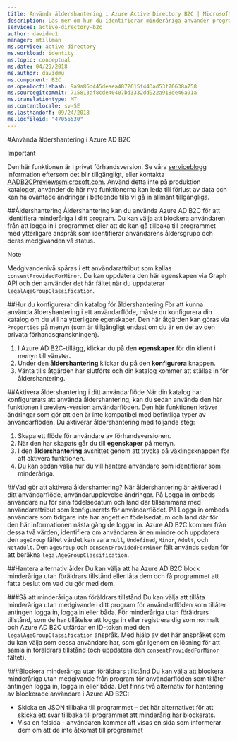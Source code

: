 ```yaml
---
title: Använda åldershantering i Azure Active Directory B2C | Microsoft Docs
description: Läs mer om hur du identifierar minderåriga använder programmet.
services: active-directory-b2c
author: davidmu1
manager: mtillman
ms.service: active-directory
ms.workload: identity
ms.topic: conceptual
ms.date: 04/29/2018
ms.author: davidmu
ms.component: B2C
ms.openlocfilehash: 9a9a86d445deaea4872615f443ad53f76638a758
ms.sourcegitcommit: 715813af8cde40407bd3332dd922a918de46a91a
ms.translationtype: MT
ms.contentlocale: sv-SE
ms.lasthandoff: 09/24/2018
ms.locfileid: "47056530"
---
```

#<a name="using-age-gating-in-azure-ad-b2c"></a>Använda åldershantering i Azure AD B2C

>[!IMPORTANT]
>Den här funktionen är i privat förhandsversion.  Se våra [serviceblogg](https://blogs.msdn.microsoft.com/azureadb2c/) information eftersom det blir tillgängligt, eller kontakta AADB2CPreview@microsoft.com.  Använd detta inte på produktion kataloger, använder de här nya funktionerna kan leda till förlust av data och kan ha oväntade ändringar i beteende tills vi gå in allmänt tillgängliga.  
>

##<a name="age-gating"></a>Åldershantering
Åldershantering kan du använda Azure AD B2C för att identifiera minderåriga i ditt program.  Du kan välja att blockera användaren från att logga in i programmet eller att de kan gå tillbaka till programmet med ytterligare anspråk som identifierar användarens åldersgrupp och deras medgivandenivå status.  

>[!NOTE]
>Medgivandenivå spåras i ett användarattribut som kallas `consentProvidedForMinor`.  Du kan uppdatera den här egenskapen via Graph API och den använder det här fältet när du uppdaterar `legalAgeGroupClassification`.
>

##<a name="setting-up-your-directory-for-age-gating"></a>Hur du konfigurerar din katalog för åldershantering
För att kunna använda åldershantering i ett användarflöde, måste du konfigurera din katalog om du vill ha ytterligare egenskaper. Den här åtgärden kan göras via `Properties` på menyn (som är tillgängligt endast om du är en del av den privata förhandsgranskningen).  
1. I Azure AD B2C-tillägg, klickar du på den **egenskaper** för din klient i menyn till vänster.
2. Under den **åldershantering** klickar du på den **konfigurera** knappen.
3. Vänta tills åtgärden har slutförts och din katalog kommer att ställas in för åldershantering.

##<a name="enabling-age-gating-in-your-user-flow"></a>Aktivera åldershantering i ditt användarflöde
När din katalog har konfigurerats att använda åldershantering, kan du sedan använda den här funktionen i preview-version användarflöden.  Den här funktionen kräver ändringar som gör att den är inte kompatibel med befintliga typer av användarflöden.  Du aktiverar åldershantering med följande steg:
1. Skapa ett flöde för användare av förhandsversionen.
2. När den har skapats går du till **egenskaper** på menyn.
3. I den **åldershantering** avsnittet genom att trycka på växlingsknappen för att aktivera funktionen.
4. Du kan sedan välja hur du vill hantera användare som identifierar som minderåriga.

##<a name="what-does-enabling-age-gating-do"></a>Vad gör att aktivera åldershantering?
När åldershantering är aktiverad i ditt användarflöde, användarupplevelse ändringar.  På Logga in ombeds användare nu för sina födelsedatum och land där tillsammans med användarattribut som konfigurerats för användarflödet.  På Logga in ombeds användare som tidigare inte har angett en födelsedatum och land där för den här informationen nästa gång de loggar in.  Azure AD B2C kommer från dessa två värden, identifiera om användaren är en mindre och uppdatera den `ageGroup` fältet värdet kan vara `null`, `Undefined`, `Minor`, `Adult`, och `NotAdult`.  Den `ageGroup` och `consentProvidedForMinor` fält används sedan för att beräkna `legalAgeGroupClassification`. 

##<a name="age-gating-options"></a>Hantera alternativ ålder
Du kan välja att ha Azure AD B2C block minderåriga utan föräldrars tillstånd eller låta dem och få programmet att fatta beslut om vad du gör med dem.  

###<a name="allowing-minors-without-parental-consent"></a>Så att minderåriga utan föräldrars tillstånd
Du kan välja att tillåta minderåriga utan medgivande i ditt program för användarflöden som tillåter antingen logga in, logga in eller båda.  För minderåriga utan föräldrars tillstånd, som de har tillåtelse att logga in eller registrera dig som normalt och Azure AD B2C utfärdar en ID-token med den `legalAgeGroupClassification` anspråk.  Med hjälp av det här anspråket som du kan välja som dessa användare har, som går igenom en lösning för att samla in föräldrars tillstånd (och uppdatera den `consentProvidedForMinor` fältet).

###<a name="blocking-minors-without-parental-consent"></a>Blockera minderåriga utan föräldrars tillstånd
Du kan välja att blockera minderåriga utan medgivande från program för användarflöden som tillåter antingen logga in, logga in eller båda.  Det finns två alternativ för hantering av blockerade användare i Azure AD B2C:
* Skicka en JSON tillbaka till programmet – det här alternativet för att skicka ett svar tillbaka till programmet att minderårig har blockerats.
* Visa en felsida - användaren kommer att visas en sida som informerar dem om att de inte åtkomst till programmet